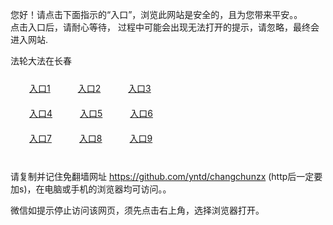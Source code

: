 您好！请点击下面指示的“入口”，浏览此网站是安全的，且为您带来平安。。 <br/>
点击入口后，请耐心等待， 过程中可能会出现无法打开的提示，请忽略，最终会进入网站. </br>

法轮大法在长春<br/>
<div style="padding:10px"><a style="margin:20px" target="_blank" href="https://d8ym8hpna36aq.cloudfront.net/2Qpsp?krpisdgd" id="ccLink1" rel="nofollow">入口1</a> <a target="_blank" style="margin:20px" href="https://d3231egpilbdpl.cloudfront.net/2Qpsp?lrpkwjwl" id="ccLink2" rel="nofollow">入口2</a> <a style="margin:20px" target="_blank" href="https://d1wl6wyw2jij0z.cloudfront.net/2Qpsp?ppzqmu" id="ccLink3" rel="nofollow">入口3</a></div>

<div style="padding:10px" ><a style="margin:20px" target="_blank" href="https://d8ym8hpna36aq.cloudfront.net/2Qpsp?krpisdgd" id="ccLink4" rel="nofollow">入口4</a> <a style="margin:20px" href="https://d3231egpilbdpl.cloudfront.net/2Qpsp?lrpkwjwl" target="_blank" id="ccLink5" rel="nofollow">入口5</a> <a style="margin:20px" href="https://d1wl6wyw2jij0z.cloudfront.net/2Qpsp?ppzqmu" target="_blank" id="ccLink6" rel="nofollow">入口6</a></div>

<div style="padding:10px"><a style="margin:20px" target="_blank" href="https://d8ym8hpna36aq.cloudfront.net/2Qpsp?krpisdgd" id="ccLink7" rel="nofollow">入口7</a> <a style="margin:20px" href="https://d3231egpilbdpl.cloudfront.net/2Qpsp?lrpkwjwl" target="_blank" id="ccLink8" rel="nofollow">入口8</a> <a style="margin:20px" target="_blank" href="https://d1wl6wyw2jij0z.cloudfront.net/2Qpsp?ppzqmu" id="ccLink9" rel="nofollow">入口9</a></div>

<br/>



请复制并记住免翻墙网址 https://github.com/yntd/changchunzx (http后一定要加s)，在电脑或手机的浏览器均可访问。。<br/>

微信如提示停止访问该网页，须先点击右上角，选择浏览器打开。
